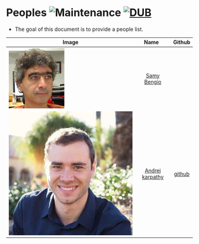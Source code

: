 # Peoples ![Maintenance](https://img.shields.io/maintenance/yes/2017.svg) [![DUB](https://img.shields.io/dub/l/vibe-d.svg)](LICENSE)
- The goal of this document is to provide a people list.


|Image  |Name   | Github
|-----|:-----:|:-----:|
|![MDF](peoples/samy_bengio_scholar.png)| [Samy Bengio](http://bengio.abracadoudou.com/)| |
|![MDF](peoples/Andrej.png)| [Andrej karpathy](http://bengio.abracadoudou.com/)|[github](https://github.com/karpathy) |



